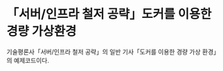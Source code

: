 ﻿「서버/인프라 철저 공략」도커를 이용한 경량 가상환경
========================================

기술평론사「서버/인프라 철저 공략」의 일반 기사「도커를 이용한 경량 가상 환경」의 예제코드이다.